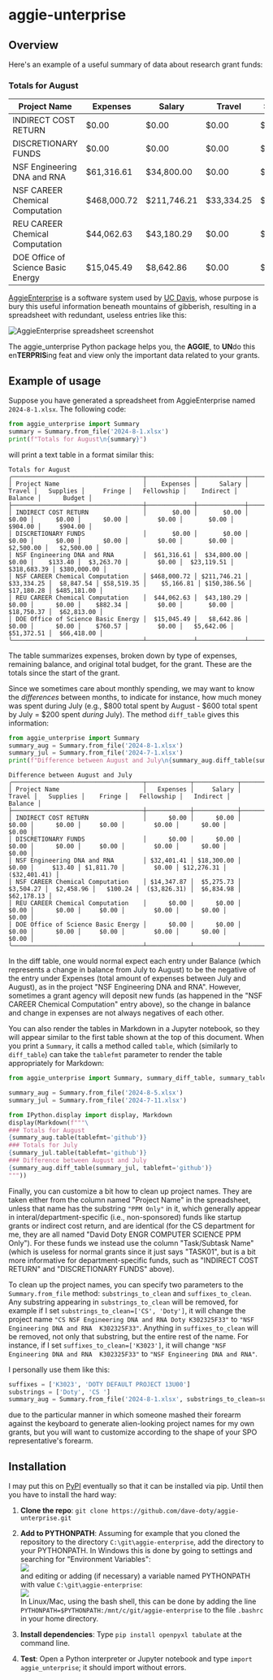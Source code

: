 # aggie-unterprise

## Overview
Here's an example of a useful summary of data about research grant funds:

### Totals for August
| Project Name                       |     Expenses |       Salary |      Travel |   Supplies |      Fringe |   Fellowship |     Indirect |      Balance |       Budget |
|------------------------------------|--------------|--------------|-------------|------------|-------------|--------------|--------------|--------------|--------------|
| INDIRECT COST RETURN               |       \$0.00 |       \$0.00 |      \$0.00 |     \$0.00 |      \$0.00 |       \$0.00 |       \$0.00 |     \$904.00 |     \$904.00 |
| DISCRETIONARY FUNDS                |       \$0.00 |       \$0.00 |      \$0.00 |     \$0.00 |      \$0.00 |       \$0.00 |       \$0.00 |   \$2,500.00 |   \$2,500.00 |
| NSF Engineering DNA and RNA        |  \$61,316.61 |  \$34,800.00 |      \$0.00 |   \$133.40 |  \$3,263.70 |       \$0.00 |  \$23,119.51 | \$318,683.39 | \$380,000.00 |
| NSF CAREER Chemical Computation    | \$468,000.72 | \$211,746.21 | \$33,334.25 | \$8,847.54 | \$58,519.35 |   \$5,166.81 | \$150,386.56 |  \$17,180.28 | \$485,181.00 |
| REU CAREER Chemical Computation    |  \$44,062.63 |  \$43,180.29 |      \$0.00 |     \$0.00 |    \$882.34 |       \$0.00 |       \$0.00 |  \$18,750.37 |  \$62,813.00 |
| DOE Office of Science Basic Energy |  \$15,045.49 |   \$8,642.86 |      \$0.00 |     \$0.00 |    \$760.57 |       \$0.00 |   \$5,642.06 |  \$51,372.51 |  \$66,418.00 |

[AggieEnterprise](https://aggieenterprise.ucdavis.edu/) is a software system used by [UC Davis](https://www.ucdavis.edu/), whose purpose is bury this useful information beneath mountains of gibberish, resulting in a spreadsheet with redundant, useless entries like this:

![AggieEnterprise spreadsheet screenshot](images/spreadsheet.png)

The aggie_unterprise Python package helps you, the **AGGIE**, to **UN**do this en**TERPRIS**ing feat and view only the important data related to your grants.


## Example of usage
Suppose you have generated a spreadsheet from AggieEnterprise named `2024-8-1.xlsx`. The following code:

```python
from aggie_unterprise import Summary
summary = Summary.from_file('2024-8-1.xlsx')
print(f"Totals for August\n{summary}")
```

will print a text table in a format similar this:

```
Totals for August
╭────────────────────────────────────┬─────────────┬─────────────┬────────────┬────────────┬────────────┬──────────────┬─────────────┬─────────────┬─────────────╮
│ Project Name                       │    Expenses │      Salary │     Travel │   Supplies │     Fringe │   Fellowship │    Indirect │     Balance │      Budget │
├────────────────────────────────────┼─────────────┼─────────────┼────────────┼────────────┼────────────┼──────────────┼─────────────┼─────────────┼─────────────┤
│ INDIRECT COST RETURN               │       $0.00 │       $0.00 │      $0.00 │      $0.00 │      $0.00 │        $0.00 │       $0.00 │     $904.00 │     $904.00 │
│ DISCRETIONARY FUNDS                │       $0.00 │       $0.00 │      $0.00 │      $0.00 │      $0.00 │        $0.00 │       $0.00 │   $2,500.00 │   $2,500.00 │
│ NSF Engineering DNA and RNA        │  $61,316.61 │  $34,800.00 │      $0.00 │    $133.40 │  $3,263.70 │        $0.00 │  $23,119.51 │ $318,683.39 │ $380,000.00 │
│ NSF CAREER Chemical Computation    │ $468,000.72 │ $211,746.21 │ $33,334.25 │  $8,847.54 │ $58,519.35 │    $5,166.81 │ $150,386.56 │  $17,180.28 │ $485,181.00 │
│ REU CAREER Chemical Computation    │  $44,062.63 │  $43,180.29 │      $0.00 │      $0.00 │    $882.34 │        $0.00 │       $0.00 │  $18,750.37 │  $62,813.00 │
│ DOE Office of Science Basic Energy │  $15,045.49 │   $8,642.86 │      $0.00 │      $0.00 │    $760.57 │        $0.00 │   $5,642.06 │  $51,372.51 │  $66,418.00 │
╰────────────────────────────────────┴─────────────┴─────────────┴────────────┴────────────┴────────────┴──────────────┴─────────────┴─────────────┴─────────────╯
```

The table summarizes expenses, broken down by type of expenses, remaining balance, and original total budget, for the grant. These are the totals since the start of the grant. 

Since we sometimes care about monthly spending, we may want to know the *differences* between months, to indicate for instance, how much money was spent during July (e.g., $800 total spent by August - $600 total spent by July = $200 spent *during* July). The method `diff_table` gives this information:

```python
from aggie_unterprise import Summary
summary_aug = Summary.from_file('2024-8-1.xlsx')
summary_jul = Summary.from_file('2024-7-1.xlsx')
print(f"Difference between August and July\n{summary_aug.diff_table(summary_jul)}")
```

```
Difference between August and July
╭────────────────────────────────────┬────────────┬────────────┬───────────┬────────────┬───────────┬──────────────┬────────────┬──────────────╮
│ Project Name                       │   Expenses │     Salary │    Travel │   Supplies │    Fringe │   Fellowship │   Indirect │      Balance │
├────────────────────────────────────┼────────────┼────────────┼───────────┼────────────┼───────────┼──────────────┼────────────┼──────────────┤
│ INDIRECT COST RETURN               │      $0.00 │      $0.00 │     $0.00 │      $0.00 │     $0.00 │        $0.00 │      $0.00 │        $0.00 │
│ DISCRETIONARY FUNDS                │      $0.00 │      $0.00 │     $0.00 │      $0.00 │     $0.00 │        $0.00 │      $0.00 │        $0.00 │
│ NSF Engineering DNA and RNA        │ $32,401.41 │ $18,300.00 │     $0.00 │     $13.40 │ $1,811.70 │        $0.00 │ $12,276.31 │ ($32,401.41) │
│ NSF CAREER Chemical Computation    │ $14,347.87 │  $5,275.73 │ $3,504.27 │  $2,458.96 │   $100.24 │  ($3,826.31) │  $6,834.98 │   $62,178.13 │
│ REU CAREER Chemical Computation    │      $0.00 │      $0.00 │     $0.00 │      $0.00 │     $0.00 │        $0.00 │      $0.00 │        $0.00 │
│ DOE Office of Science Basic Energy │      $0.00 │      $0.00 │     $0.00 │      $0.00 │     $0.00 │        $0.00 │      $0.00 │        $0.00 │
╰────────────────────────────────────┴────────────┴────────────┴───────────┴────────────┴───────────┴──────────────┴────────────┴──────────────╯
```

In the diff table, one would normal expect each entry under Balance (which represents a change in balance from July to August) to be the negative of the entry under Expenses (total amount of expenses between July and August), as in the project "NSF Engineering DNA and RNA". However, sometimes a grant agency will deposit new funds (as happened in the "NSF CAREER Chemical Computation" entry above), so the change in balance and change in expenses are not always negatives of each other.

You can also render the tables in Markdown in a Jupyter notebook, so they will appear similar to the first table shown at the top of this document. When you print a `Summary`, it calls a method called `table`, which (similarly to `diff_table`) can take the `tablefmt` parameter to render the table appropriately for Markdown:

```python
from aggie_unterprise import Summary, summary_diff_table, summary_table

summary_aug = Summary.from_file('2024-8-5.xlsx')
summary_jul = Summary.from_file('2024-7-11.xlsx')

from IPython.display import display, Markdown
display(Markdown(f"""\
### Totals for August
{summary_aug.table(tablefmt='github')}
### Totals for July
{summary_jul.table(tablefmt='github')}
### Difference between August and July
{summary_aug.diff_table(summary_jul, tablefmt='github')}
"""))
```

Finally, you can customize a bit how to clean up project names. They are taken either from the column named "Project Name" in the spreadsheet, unless that name has the substring `"PPM Only"` in it, which generally appear in interal/department-specific (i.e., non-sponsored) funds like startup grants or indirect cost return, and are identical (for the CS department for me, they are all named "David Doty ENGR COMPUTER SCIENCE PPM Only"). For these funds we instead use the column "Task/Subtask Name" (which is useless for normal grants since it just says "TASK01", but is a bit more informative for department-specific funds, such as "INDIRECT COST RETURN" and "DISCRETIONARY FUNDS" above).

To clean up the project names, you can specify two parameters to the `Summary.from_file` method: `substrings_to_clean` and `suffixes_to_clean`. Any substring appearing in `substrings_to_clean` will be removed, for example if I set `substrings_to_clean=['CS', 'Doty']`, it will change the project name `"CS NSF Engineering DNA and RNA Doty K302325F33"` to `"NSF Engineering DNA and RNA  K302325F33"`. Anything in `suffixes_to_clean` will be removed, not only that substring, but the entire rest of the name. For instance, if I set `suffixes_to_clean=['K3023']`, it will change `"NSF Engineering DNA and RNA  K302325F33"` to `"NSF Engineering DNA and RNA"`.

I personally use them like this:
```python
suffixes = ['K3023', 'DOTY DEFAULT PROJECT 13U00']
substrings = ['Doty', 'CS ']
summary_aug = Summary.from_file('2024-8-1.xlsx', substrings_to_clean=substrings, suffixes_to_clean=suffixes)
```
due to the particular manner in which someone mashed their forearm against the keyboard to generate alien-looking project names for my own grants, but you will want to customize according to the shape of your SPO representative's forearm.

## Installation
I may put this on [PyPI](https://pypi.org/) eventually so that it can be installed via pip. Until then you have to install the hard way:

1. **Clone the repo**: `git clone https://github.com/dave-doty/aggie-unterprise.git`

2. **Add to PYTHONPATH**: Assuming for example that you cloned the repository to the directory `C:\git\aggie-enterprise`, add the directory to your PYTHONPATH. In Windows this is done by going to settings and searching for "Environment Variables":\
![](images/env-var-search.png)\
and editing or adding (if necessary) a variable named PYTHONPATH with value `C:\git\aggie-enterprise`:\
![](images/env-var-set.png)\
In Linux/Mac, using the bash shell, this can be done by adding the line `PYTHONPATH=$PYTHONPATH:/mnt/c/git/aggie-enterprise` to the file `.bashrc` in your home directory.

3. **Install dependencies**: Type `pip install openpyxl tabulate` at the command line.

4. **Test**: Open a Python interpreter or Jupyter notebook and type `import aggie_unterprise`; it should import without errors.
